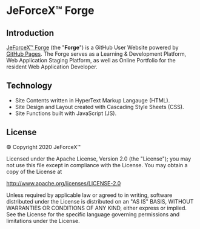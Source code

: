 # JeForceX™ Forge

## Introduction
[JeForceX™ Forge](https://jeforcex.github.io) (the "**Forge**") is a GitHub User Website powered by [GitHub Pages](https://pages.github.com). The Forge serves as a Learning & Development Platform, Web Application Staging Platform, as well as Online Portfolio for the resident Web Application Developer.

## Technology
* Site Contents written in HyperText Markup Langauge (HTML).
* Site Design and Layout created with Cascading Style Sheets (CSS).
* Site Functions built with JavaScript (JS).

## License
© Copyright 2020 JeForceX™

Licensed under the Apache License, Version 2.0 (the "License"); you may not use this file except in compliance with the License. You may obtain a copy of the License at

http://www.apache.org/licenses/LICENSE-2.0

Unless required by applicable law or agreed to in writing, software distributed under the License is distributed on an "AS IS" BASIS, WITHOUT WARRANTIES OR CONDITIONS OF ANY KIND, either express or implied. See the License for the specific language governing permissions and limitations under the License.